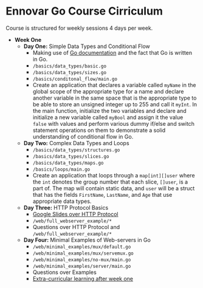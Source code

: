 # Ennovar Go Course Cirriculum

Course is structured for weekly sessions 4 days per week.

* __Week One__
    * __Day One:__ Simple Data Types and Conditional Flow
        * Making use of [Go documentation](https://golang.org/pkg/) and the fact that Go is written in Go. 
        * `/basics/data_types/basic.go`
        * `/basics/data_types/sizes.go`
        * `/basics/conditonal_flow/main.go`
        * Create an application that declares a variable called `myName` in the global scope of the appropriate type for a name and declare another variable in the same space that is the appropriate type to be able to store an unsigned integer up to 255 and call it `myInt`. In the main function, initialize the two variables and declare and initialize a new variable called `myBool` and assign it the value `false` with values and perform various dummy if/else and switch statement operations on them to demonstrate a solid understanding of conditional flow in Go.
    * __Day Two:__ Complex Data Types and Loops
        * `/basics/data_types/structures.go`
        * `/basics/data_types/slices.go`
        * `/basics/data_types/maps.go`
        * `/basics/loops/main.go`
        * Create an application that loops through a `map[int][]user` where the `int` denotes the group number that each slice, `[]user`, is a part of. The map will contain static data, and `user` will be a struct that has the fields `FirstName`, `LastName`, and `Age` that use appropriate data types.
    * __Day Three:__ HTTP Protocol Basics
        * [Google Slides over HTTP Protocol](https://docs.google.com/presentation/d/1zhBy-JPEnv8wT42-xI_GyYihmN8DnpuYvnCPX8_VOZ4/edit?usp=sharing)
        * `/web/full_webserver_example/*`
        * Questions over HTTP Protocol and `/web/full_webserver_example/*`
    * __Day Four:__ Minimal Examples of Web-servers in Go
        * `/web/minimal_examples/mux/default.go`
        * `/web/minimal_examples/mux/servemux.go`
        * `/web/minimal_examples/no-mux/main.go`
        * `/web/minimal_examples/server/main.go`
        * Questions over Examples
        * [Extra-curricular learning after week one](https://www.youtube.com/playlist?list=PLSak_q1UXfPp2VwUQ4ZdUVJdMO6pfi5v_) 
